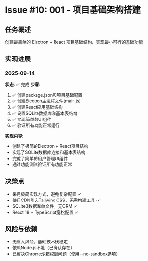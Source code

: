 # Issue #10: 001 - 项目基础架构搭建

## 任务概述
创建最简单的 Electron + React 项目基础结构，实现最小可行的基础功能

## 实现进展

### 2025-09-14
**状态**: ✅ 完成
**步骤**:
1. ✅ 创建package.json和项目基础配置
2. ✅ 创建Electron主进程文件(main.js)
3. ✅ 创建React应用基础结构
4. ✅ 设置SQLite数据库和基本表结构
5. ✅ 实现简单的UI组件
6. ✅ 验证所有功能正常运行

**实现内容**:
- 创建了极简的Electron + React项目结构
- 实现了SQLite数据库连接和基本表结构
- 完成了简单的用户管理UI组件
- 通过功能测试验证所有功能正常

## 决策点
- 采用极简实现方式，避免复杂配置 ✓
- 使用CDN引入Tailwind CSS，无需构建工具 ✓
- SQLite3数据库单文件，无ORM ✓
- React 18 + TypeScript宽松配置 ✓

## 风险与依赖
- 无重大风险，基础技术栈稳定
- 依赖Node.js环境（已确认存在）
- 已解决Chrome沙箱权限问题（使用--no-sandbox选项）